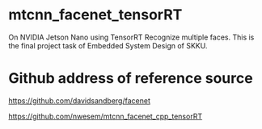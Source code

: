 # mtcnn_facenet_tensorRT
On NVIDIA Jetson Nano using TensorRT Recognize multiple faces. This is the final project task of Embedded System Design of SKKU.


# Github address of reference source
https://github.com/davidsandberg/facenet

https://github.com/nwesem/mtcnn_facenet_cpp_tensorRT

